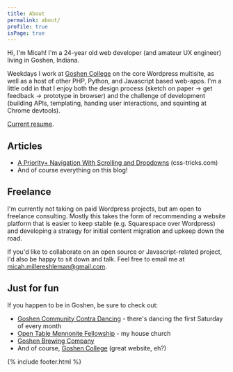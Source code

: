 ```yaml
---
title: About
permalink: about/
profile: true
isPage: true
---
```


Hi, I'm Micah! I'm a 24-year old web developer (and amateur UX engineer) living in Goshen, Indiana.

Weekdays I work at <a href="https://www.goshen.edu">Goshen College</a> on the core Wordpress multisite, as well as a host of other PHP, Python, and Javascript based web-apps. I'm a little odd in that I enjoy both the design process (sketch on paper -> get feedback -> prototype in browser) and the challenge of development (building APIs, templating, handing user interactions, and squinting at Chrome devtools).

<div class="github-card" data-github="pranksinatra" data-width="400" data-height="150" data-theme="default"></div>
<script src="//cdn.jsdelivr.net/github-cards/latest/widget.js"></script>

[Current resume](https://docs.google.com/document/d/1XRORQT54D9ZZMoY7EH-FTfZkHGav7tSzjPZ_1bNBht8/edit?usp=sharing).

## Articles

- [A Priority+ Navigation With Scrolling and Dropdowns](https://css-tricks.com/priority-navigation-scrolling-dropdowns/) (css-tricks.com)
- And of course everything on this blog!

## Freelance

I'm currently not taking on paid Wordpress projects, but am open to freelance consulting. Mostly this takes the form of recommending a website platform that is easier to keep stable (e.g. Squarespace over Wordpress) and developing a strategy for initial content migration and upkeep down the road.

If you'd like to collaborate on an open source or Javascript-related project, I'd also be happy to sit down and talk. Feel free to email me at <a href="mailto:micah.millereshleman@gmail.com">micah.millereshleman@gmail.com</a>.

## Just for fun

If you happen to be in Goshen, be sure to check out:

- [Goshen Community Contra Dancing](http://godancing.org) - there's dancing the first Saturday of every month
- [Open Table Mennonite Fellowship](http://www.opentablemennonite.org/) - my house church
- [Goshen Brewing Company](http://goshenbrewing.com/)
- And of course, [Goshen College](https://www.goshen.edu) (great website, eh?)

{% include footer.html %}